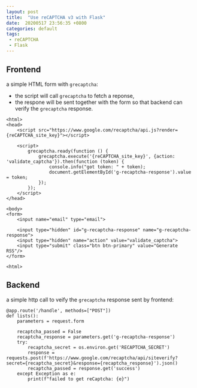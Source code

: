 ```yaml
---
layout: post
title:  "Use reCAPTCHA v3 with Flask"
date:  20200517 23:56:35 +0800
categories: default
tags:
 - reCAPTCHA
 - Flask
---
```


## Frontend

a simple HTML form with `grecaptcha`: 

 - the script will call `grecaptcha` to fetch a reponse,  
 - the respone will be sent together with the form so that backend can verify the `grecaptcha` response.


```
<html>
<head>
    <script src="https://www.google.com/recaptcha/api.js?render={reCAPTCHA_site_key}"></script>

    <script>
        grecaptcha.ready(function () {
            grecaptcha.execute('{reCAPTCHA_site_key}', {action: 'validate_captcha'}).then(function (token) {
                console.info("got token: " + token);
                document.getElementById('g-recaptcha-response').value = token;
            });
        });
    </script>
</head>

<body>
<form>
    <input name="email" type="email">

    <input type="hidden" id="g-recaptcha-response" name="g-recaptcha-response">
    <input type="hidden" name="action" value="validate_captcha">
    <input type="submit" class="btn btn-primary" value="Generate RSS"/>
</form>

<html>

```


## Backend

a simple http call to veify the `grecaptcha` response sent by frontend:


```
@app.route('/handle', methods=["POST"])
def lists():
    parameters = request.form

    recaptcha_passed = False
    recaptcha_response = parameters.get('g-recaptcha-response')
    try:
        recaptcha_secret = os.environ.get('RECAPTCHA_SECRET')
        response = requests.post(f'https://www.google.com/recaptcha/api/siteverify?secret={recaptcha_secret}&response={recaptcha_response}').json()
        recaptcha_passed = response.get('success')
    except Exception as e:
        print(f"failed to get reCaptcha: {e}")
```
